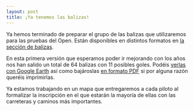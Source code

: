 ```yaml
---
layout: post
title: ¡Ya tenemos las balizas!
---
```


Ya hemos terminado de preparar el grupo de las balizas que utilizaremos para las pruebas del Open. Están disponibles en distintos formatos en [la sección de balizas](balizas.html).

En esta primera versión que esperamos poder ir mejorando con los años nos han salido un total de 64 balizas con 11 posibles goles. Podéis [verlas con Google Earth](downloads/Balizas_Open_Pedro_Bernardo.KML) así como bajároslas [en formato PDF](downloads/Balizas_Open_Pedro_Bernardo.PDF) si por alguna razón queréis imprimirlas.

Ya estamos trabajando en un mapa que entregaremos a cada piloto al formalizar la inscripción en el que estarán la mayoría de ellas con las carreteras y caminos más importantes.
